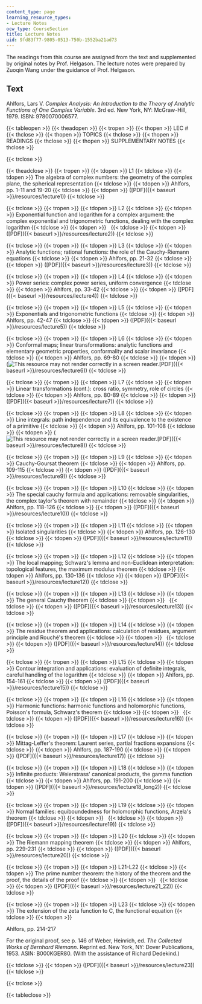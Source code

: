 ```yaml
---
content_type: page
learning_resource_types:
- Lecture Notes
ocw_type: CourseSection
title: Lecture Notes
uid: 9fd83f77-9805-0513-750b-1552ba21ad73
---
```


The readings from this course are assigned from the text and supplemented by original notes by Prof. Helgason. The lecture notes were prepared by Zuoqin Wang under the guidance of Prof. Helgason.

Text
----

Ahlfors, Lars V. _Complex Analysis: An Introduction to the Theory of Analytic Functions of One Complex Variable_. 3rd ed. New York, NY: McGraw-Hill, 1979. ISBN: 9780070006577.

{{< tableopen >}}
{{< theadopen >}}
{{< tropen >}}
{{< thopen >}}
LEC #
{{< thclose >}}
{{< thopen >}}
TOPICS
{{< thclose >}}
{{< thopen >}}
READINGS
{{< thclose >}}
{{< thopen >}}
SUPPLEMENTARY NOTES
{{< thclose >}}

{{< trclose >}}

{{< theadclose >}}
{{< tropen >}}
{{< tdopen >}}
L1
{{< tdclose >}}
{{< tdopen >}}
The algebra of complex numbers: the geometry of the complex plane, the spherical representation
{{< tdclose >}}
{{< tdopen >}}
Ahlfors, pp. 1-11 and 19-20
{{< tdclose >}}
{{< tdopen >}}
([PDF]({{< baseurl >}}/resources/lecture1))
{{< tdclose >}}

{{< trclose >}}
{{< tropen >}}
{{< tdopen >}}
L2
{{< tdclose >}}
{{< tdopen >}}
Exponential function and logarithm for a complex argument: the complex exponential and trigonometric functions, dealing with the complex logarithm
{{< tdclose >}}
{{< tdopen >}}
 
{{< tdclose >}}
{{< tdopen >}}
([PDF]({{< baseurl >}}/resources/lecture2))
{{< tdclose >}}

{{< trclose >}}
{{< tropen >}}
{{< tdopen >}}
L3
{{< tdclose >}}
{{< tdopen >}}
Analytic functions; rational functions: the role of the Cauchy-Riemann equations
{{< tdclose >}}
{{< tdopen >}}
Ahlfors, pp. 21-32
{{< tdclose >}}
{{< tdopen >}}
([PDF]({{< baseurl >}}/resources/lecture3))
{{< tdclose >}}

{{< trclose >}}
{{< tropen >}}
{{< tdopen >}}
L4
{{< tdclose >}}
{{< tdopen >}}
Power series: complex power series, uniform convergence
{{< tdclose >}}
{{< tdopen >}}
Ahlfors, pp. 33-42
{{< tdclose >}}
{{< tdopen >}}
([PDF]({{< baseurl >}}/resources/lecture4))
{{< tdclose >}}

{{< trclose >}}
{{< tropen >}}
{{< tdopen >}}
L5
{{< tdclose >}}
{{< tdopen >}}
Exponentials and trigonometric functions
{{< tdclose >}}
{{< tdopen >}}
Ahlfors, pp. 42-47
{{< tdclose >}}
{{< tdopen >}}
([PDF]({{< baseurl >}}/resources/lecture5))
{{< tdclose >}}

{{< trclose >}}
{{< tropen >}}
{{< tdopen >}}
L6
{{< tdclose >}}
{{< tdopen >}}
Conformal maps; linear transformations: analytic functions and elementary geometric properties, conformality and scalar invariance
{{< tdclose >}}
{{< tdopen >}}
Ahlfors, pp. 69-80
{{< tdclose >}}
{{< tdopen >}}
(![This resource may not render correctly in a screen reader.](/images/inacessible.gif)[PDF]({{< baseurl >}}/resources/lecture6))
{{< tdclose >}}

{{< trclose >}}
{{< tropen >}}
{{< tdopen >}}
L7
{{< tdclose >}}
{{< tdopen >}}
Linear transformations (cont.): cross ratio, symmetry, role of circles
{{< tdclose >}}
{{< tdopen >}}
Ahlfors, pp. 80-89
{{< tdclose >}}
{{< tdopen >}}
([PDF]({{< baseurl >}}/resources/lecture7))
{{< tdclose >}}

{{< trclose >}}
{{< tropen >}}
{{< tdopen >}}
L8
{{< tdclose >}}
{{< tdopen >}}
Line integrals: path independence and its equivalence to the existence of a primitive
{{< tdclose >}}
{{< tdopen >}}
Ahlfors, pp. 101-108
{{< tdclose >}}
{{< tdopen >}}
(![This resource may not render correctly in a screen reader.](/images/inacessible.gif)[PDF]({{< baseurl >}}/resources/lecture8))
{{< tdclose >}}

{{< trclose >}}
{{< tropen >}}
{{< tdopen >}}
L9
{{< tdclose >}}
{{< tdopen >}}
Cauchy-Goursat theorem
{{< tdclose >}}
{{< tdopen >}}
Ahlfors, pp. 109-115
{{< tdclose >}}
{{< tdopen >}}
([PDF]({{< baseurl >}}/resources/lecture9))
{{< tdclose >}}

{{< trclose >}}
{{< tropen >}}
{{< tdopen >}}
L10
{{< tdclose >}}
{{< tdopen >}}
The special cauchy formula and applications: removable singularities, the complex taylor's theorem with remainder
{{< tdclose >}}
{{< tdopen >}}
Ahlfors, pp. 118-126
{{< tdclose >}}
{{< tdopen >}}
([PDF]({{< baseurl >}}/resources/lecture10))
{{< tdclose >}}

{{< trclose >}}
{{< tropen >}}
{{< tdopen >}}
L11
{{< tdclose >}}
{{< tdopen >}}
Isolated singularities
{{< tdclose >}}
{{< tdopen >}}
Ahlfors, pp. 126-130
{{< tdclose >}}
{{< tdopen >}}
([PDF]({{< baseurl >}}/resources/lecture11))
{{< tdclose >}}

{{< trclose >}}
{{< tropen >}}
{{< tdopen >}}
L12
{{< tdclose >}}
{{< tdopen >}}
The local mapping; Schwarz's lemma and non-Euclidean interpretation: topological features, the maximum modulus theorem
{{< tdclose >}}
{{< tdopen >}}
Ahlfors, pp. 130-136
{{< tdclose >}}
{{< tdopen >}}
([PDF]({{< baseurl >}}/resources/lecture12))
{{< tdclose >}}

{{< trclose >}}
{{< tropen >}}
{{< tdopen >}}
L13
{{< tdclose >}}
{{< tdopen >}}
The general Cauchy theorem
{{< tdclose >}}
{{< tdopen >}}
 
{{< tdclose >}}
{{< tdopen >}}
([PDF]({{< baseurl >}}/resources/lecture13))
{{< tdclose >}}

{{< trclose >}}
{{< tropen >}}
{{< tdopen >}}
L14
{{< tdclose >}}
{{< tdopen >}}
The residue theorem and applications: calculation of residues, argument principle and Rouché's theorem
{{< tdclose >}}
{{< tdopen >}}
 
{{< tdclose >}}
{{< tdopen >}}
([PDF]({{< baseurl >}}/resources/lecture14))
{{< tdclose >}}

{{< trclose >}}
{{< tropen >}}
{{< tdopen >}}
L15
{{< tdclose >}}
{{< tdopen >}}
Contour integration and applications: evaluation of definite integrals, careful handling of the logarithm
{{< tdclose >}}
{{< tdopen >}}
Ahlfors, pp. 154-161
{{< tdclose >}}
{{< tdopen >}}
([PDF]({{< baseurl >}}/resources/lecture15))
{{< tdclose >}}

{{< trclose >}}
{{< tropen >}}
{{< tdopen >}}
L16
{{< tdclose >}}
{{< tdopen >}}
Harmonic functions: harmonic functions and holomorphic functions, Poisson's formula, Schwarz's theorem
{{< tdclose >}}
{{< tdopen >}}
 
{{< tdclose >}}
{{< tdopen >}}
([PDF]({{< baseurl >}}/resources/lecture16))
{{< tdclose >}}

{{< trclose >}}
{{< tropen >}}
{{< tdopen >}}
L17
{{< tdclose >}}
{{< tdopen >}}
Mittag-Leffer's theorem: Laurent series, partial fractions expansions
{{< tdclose >}}
{{< tdopen >}}
Ahlfors, pp. 187-190
{{< tdclose >}}
{{< tdopen >}}
([PDF]({{< baseurl >}}/resources/lecture17))
{{< tdclose >}}

{{< trclose >}}
{{< tropen >}}
{{< tdopen >}}
L18
{{< tdclose >}}
{{< tdopen >}}
Infinite products: Weierstrass' canonical products, the gamma function
{{< tdclose >}}
{{< tdopen >}}
Ahlfors, pp. 191-200
{{< tdclose >}}
{{< tdopen >}}
([PDF]({{< baseurl >}}/resources/lecture18_long2))
{{< tdclose >}}

{{< trclose >}}
{{< tropen >}}
{{< tdopen >}}
L19
{{< tdclose >}}
{{< tdopen >}}
Normal families: equiboundedness for holomorphic functions, Arzela's theorem
{{< tdclose >}}
{{< tdopen >}}
 
{{< tdclose >}}
{{< tdopen >}}
([PDF]({{< baseurl >}}/resources/lecture19))
{{< tdclose >}}

{{< trclose >}}
{{< tropen >}}
{{< tdopen >}}
L20
{{< tdclose >}}
{{< tdopen >}}
The Riemann mapping theorem
{{< tdclose >}}
{{< tdopen >}}
Ahlfors, pp. 229-231
{{< tdclose >}}
{{< tdopen >}}
([PDF]({{< baseurl >}}/resources/lecture20))
{{< tdclose >}}

{{< trclose >}}
{{< tropen >}}
{{< tdopen >}}
L21-L22
{{< tdclose >}}
{{< tdopen >}}
The prime number theorem: the history of the theorem and the proof, the details of the proof
{{< tdclose >}}
{{< tdopen >}}
 
{{< tdclose >}}
{{< tdopen >}}
([PDF]({{< baseurl >}}/resources/lecture21_22))
{{< tdclose >}}

{{< trclose >}}
{{< tropen >}}
{{< tdopen >}}
L23
{{< tdclose >}}
{{< tdopen >}}
The extension of the zeta function to C, the functional equation
{{< tdclose >}}
{{< tdopen >}}


Ahlfors, pp. 214-217

For the original proof, see p. 146 of Weber, Heinrich, ed. _The Collected Works of Bernhard Riemann_. Reprint ed. New York, NY: Dover Publications, 1953. ASIN: B000KGER80. (With the assistance of Richard Dedekind.)


{{< tdclose >}}
{{< tdopen >}}
([PDF]({{< baseurl >}}/resources/lecture23))
{{< tdclose >}}

{{< trclose >}}

{{< tableclose >}}